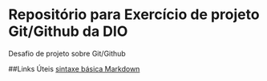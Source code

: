 # Repositório para Exercício de projeto Git/Github da DIO
Desafio de projeto sobre Git/Github

##Links Úteis
[sintaxe básica Markdown](https://www.markdownguide.org/basic-syntax/)

